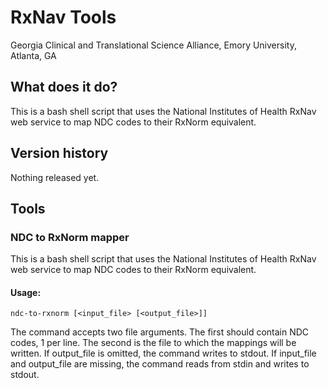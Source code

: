 # RxNav Tools
Georgia Clinical and Translational Science Alliance, Emory University, Atlanta, GA

## What does it do?
This is a bash shell script that uses the National Institutes of Health RxNav web service to map NDC codes to their RxNorm equivalent.

## Version history
Nothing released yet.

## Tools
### NDC to RxNorm mapper
This is a bash shell script that uses the National Institutes of Health RxNav web service to map NDC codes to their RxNorm equivalent.

#### Usage:
`ndc-to-rxnorm [<input_file> [<output_file>]]`

The command accepts two file arguments. The first should contain NDC codes, 1 per line. The second is the file to which the mappings will be written. If output_file is omitted, the command writes to stdout. If input_file and output_file are missing, the command reads from stdin and writes to stdout.
